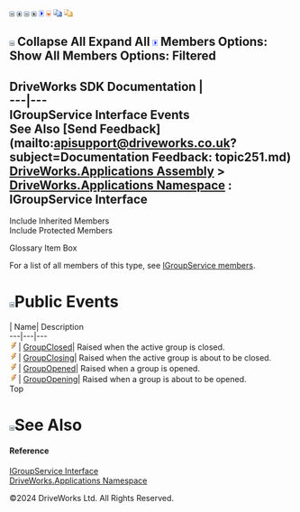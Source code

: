 ![](dotnetimages/collapse.gif) ![](dotnetimages/expand.gif) ![](dotnetimages/collapse.gif) ![](dotnetimages/expand.gif) ![](dotnetimages/drpdown.gif) ![](dotnetimages/drpdown_orange.gif) ![](dotnetimages/copycode.gif) ![](dotnetimages/copycodeHighlight.gif)

![](dotnetimages/collapse.gif) Collapse All Expand All ![](dotnetimages/drpdown.gif) Members Options: Show All  Members Options: Filtered   
---  
DriveWorks SDK Documentation  |   
---|---  
IGroupService Interface Events   
See Also [Send Feedback](mailto:apisupport@driveworks.co.uk?subject=Documentation Feedback: topic251.md)  
[DriveWorks.Applications Assembly](topic13.md) > [DriveWorks.Applications Namespace](topic16.md) : IGroupService Interface  
---  
  
Include Inherited Members    
Include Protected Members    


Glossary Item Box

For a list of all members of this type, see [IGroupService members](topic252.md).

# ![](dotnetimages/collapse.gif)Public Events

| Name| Description  
---|---|---  
![ Event](dotnetimages/Event.gif)| [GroupClosed](topic265.md)| Raised when the active group is closed.   
![ Event](dotnetimages/Event.gif)| [GroupClosing](topic266.md)| Raised when the active group is about to be closed.   
![ Event](dotnetimages/Event.gif)| [GroupOpened](topic267.md)| Raised when a group is opened.   
![ Event](dotnetimages/Event.gif)| [GroupOpening](topic268.md)| Raised when a group is about to be opened.   
Top

# ![](dotnetimages/collapse.gif)See Also

#### Reference

[IGroupService Interface](topic251.md)   
[DriveWorks.Applications Namespace](topic16.md)

©2024 DriveWorks Ltd. All Rights Reserved.
